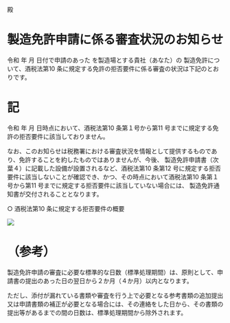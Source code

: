 殿

# 製造免許申請に係る審査状況のお知らせ

令和 年 月 日付で申請のあった を製造場とする貴社（あなた）の 製造免許について、酒税法第10 条に規定する免許の拒否要件に係る審査の状況は下記のとおりです。

# 記

令和 年 月 日時点において、酒税法第10 条第１号から第11 号までに規定する免許の拒否要件に該当しておりません。

なお、このお知らせは税務署における審査状況を情報として提供するものであり、免許することを約したものではありませんが、今後、 製造免許申請書（次葉４）に記載した設備が設置されるなど、酒税法第10 条第12 号に規定する拒否要件に該当しないことが確認でき、かつ、その時点において酒税法第10 条第１号から第11 号までに規定する拒否要件に該当していない場合には、 製造免許通知書が交付されることとなります。

○ 酒税法第10 条に規定する拒否要件の概要

![](https://www.nta.go.jp/tmp/14f7d5c3-bd35-4ea1-84b3-c9d1fed7db95/images/c254121305b8e3ba640415a94daec32097724ce552530f07f25f6262ef08b3de.jpg)

# （参考）

製造免許申請の審査に必要な標準的な日数（標準処理期間）は、原則として、申請書の提出のあった日の翌日から２か月（４か月）以内となります。

ただし、添付が漏れている書類や審査を行う上で必要となる参考書類の追加提出又は申請書類の補正が必要となる場合には、その連絡をした日から、その書類の提出等があるまでの間の日数は、標準処理期間から除外されます。